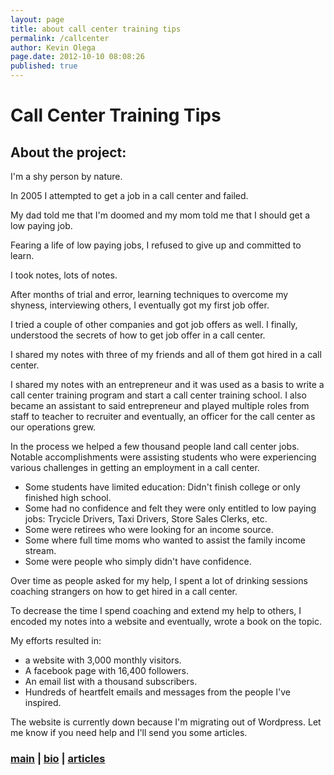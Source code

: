 ```yaml
---
layout: page
title: about call center training tips
permalink: /callcenter
author: Kevin Olega
page.date: 2012-10-10 08:08:26
published: true
---
```



Call Center Training Tips
=========================

About the project:
------------------

I'm a shy person by nature.

In 2005 I attempted to get a job in a call center and failed.

My dad told me that I'm doomed and my mom told me that I should get a low paying job.

Fearing a life of low paying jobs, I refused to give up and committed to learn.

I took notes, lots of notes.

After months of trial and error, learning techniques to overcome my shyness, interviewing others, I eventually got my first job offer.

I tried a couple of other companies and got job offers as well. I finally, understood the secrets of how to get job offer in a call center.

I shared my notes with three of my friends and all of them got hired in a call center.

I shared my notes with an entrepreneur and it was used as a basis to write a call center training program and start a call center training school. I also became an assistant to said entrepreneur and played multiple roles from staff to teacher to recruiter and eventually, an officer for the call center as our operations grew.

In the process we helped a few thousand people land call center jobs. Notable accomplishments were assisting students who were experiencing various challenges in getting an employment in a call center.

*   Some students have limited education: Didn't finish college or only finished high school.
*   Some had no confidence and felt they were only entitled to low paying jobs: Trycicle Drivers, Taxi Drivers, Store Sales Clerks, etc.
*   Some were retirees who were looking for an income source.
*   Some where full time moms who wanted to assist the family income stream.
*   Some were people who simply didn't have confidence.

Over time as people asked for my help, I spent a lot of drinking sessions coaching strangers on how to get hired in a call center.

To decrease the time I spend coaching and extend my help to others, I encoded my notes into a website and eventually, wrote a book on the topic.

My efforts resulted in:

*   a website with 3,000 monthly visitors.
*   A facebook page with 16,400 followers.
*   An email list with a thousand subscribers.
*   Hundreds of heartfelt emails and messages from the people I've inspired.

The website is currently down because I'm migrating out of Wordpress. Let me know if you need help and I'll send you some articles.

  

### [main](https://olega.org) | [bio](https://olega.org/about) | [articles](https://olega.org/articles)